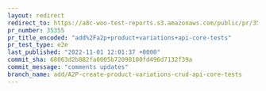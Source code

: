 ```yaml
---
layout: redirect
redirect_to: https://a8c-woo-test-reports.s3.amazonaws.com/public/pr/35355/e2e/index.html
pr_number: 35355
pr_title_encoded: "add%2Fa2p+product+variations+api-core-tests"
pr_test_type: e2e
last_published: "2022-11-01 12:01:37 +0000"
commit_sha: 68063d2b882fa0005b72098100fd496d7132f39a
commit_message: "comments updates"
branch_name: add/A2P-create-product-variations-crud-api-core-tests
---
```

